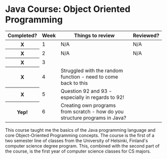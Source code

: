 <head>
  <link rel="stylesheet" href="https://stackpath.bootstrapcdn.com/bootstrap/4.3.1/css/bootstrap.min.css" integrity="sha384-ggOyR0iXCbMQv3Xipma34MD+dH/1fQ784/j6cY/iJTQUOhcWr7x9JvoRxT2MZw1T" crossorigin="anonymous">
  </head>
  
  <body>
  <h1> Java Course: Object Oriented Programming</h1>
  
  <div class="container">
  <div class="row">
    <div class="col-6">
      <table class="table table-dark">
  <thead>
    <tr>
      <th scope="col">Completed?</th>
      <th scope="col">Week</th>
      <th scope="col">Things to review</th>
      <th scope="col">Reviewed?</th>
    </tr>
  </thead>
  <tbody>
    <tr>
      <th scope="row">X</th>
      <td>1</td>
      <td>N/A</td>
      <td>N/A</td>
    </tr>
    <tr>
      <th scope="row">X</th>
      <td>2</td>
      <td>N/A</td>
      <td>N/A</td>
    </tr>
    <tr>
      <th scope="row">X</th>
      <td>3</td>
      <td></td>
      <td></td>
    </tr>
     <tr>
      <th scope="row">X</th>
      <td>4</td>
      <td>Struggled with the random function - need to come back to this</td>
<td></td>
    </tr>
    <tr>
      <th scope="row">X</th>
      <td>5</td>
      <td>Question 92 and 93 - especially in regards to 92!</td>
      <td> </td>
    </tr>
    <tr>
      <th scope="row">Yep!</th>
      <td>6</td>
      <td>Creating own programs from scratch - how do you structure programs in Java? </td>
      <td></td>
    </tr>
  </tbody>
</table>
      <p> This course taught me the basics of the Java programming language and core Object-Oriented Programming concepts. The course is the first of a two semester line of classes from the University of Helsinki, Finland's computer science degree program. This, combined with the second part of the course, is the first year of computer science classes for CS majors.</p>
    </div> 
  </div>
  </div> 
  </body>
  
